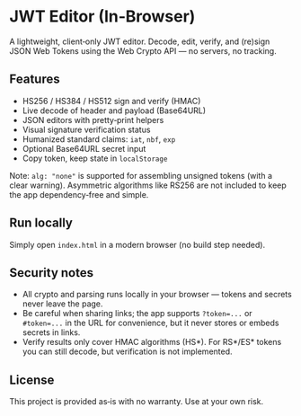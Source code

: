 # JWT Editor (In‑Browser)

A lightweight, client‑only JWT editor. Decode, edit, verify, and (re)sign JSON Web Tokens using the Web Crypto API — no servers, no tracking.

## Features

- HS256 / HS384 / HS512 sign and verify (HMAC)
- Live decode of header and payload (Base64URL)
- JSON editors with pretty‑print helpers
- Visual signature verification status
- Humanized standard claims: `iat`, `nbf`, `exp`
- Optional Base64URL secret input
- Copy token, keep state in `localStorage`

Note: `alg: "none"` is supported for assembling unsigned tokens (with a clear warning). Asymmetric algorithms like RS256 are not included to keep the app dependency‑free and simple.

## Run locally

Simply open `index.html` in a modern browser (no build step needed).

 

## Security notes

- All crypto and parsing runs locally in your browser — tokens and secrets never leave the page.
- Be careful when sharing links; the app supports `?token=...` or `#token=...` in the URL for convenience, but it never stores or embeds secrets in links.
- Verify results only cover HMAC algorithms (HS*). For RS*/ES* tokens you can still decode, but verification is not implemented.

## License

This project is provided as‑is with no warranty. Use at your own risk.
